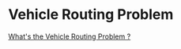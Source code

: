# Vehicle Routing Problem

[What's the Vehicle Routing Problem ?](https://en.wikipedia.org/wiki/Vehicle_routing_problem)
